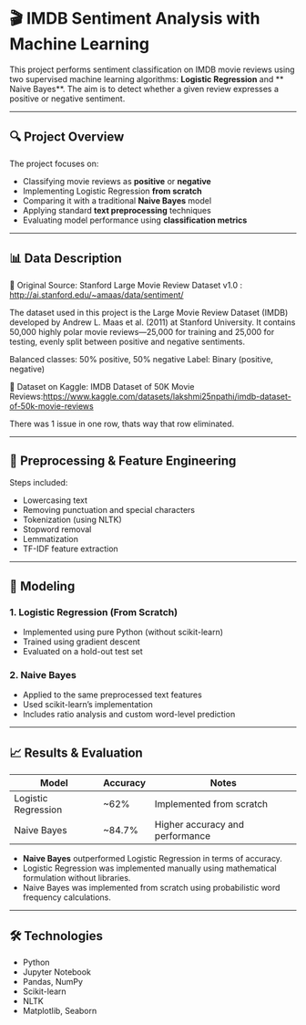 # 🎬 IMDB Sentiment Analysis with Machine Learning

This project performs sentiment classification on IMDB movie reviews using two supervised machine learning algorithms: **Logistic Regression** and ** Naive Bayes**. The aim is to detect whether a given review expresses a positive or negative sentiment.

---

## 🔍 Project Overview

The project focuses on:

- Classifying movie reviews as **positive** or **negative**
- Implementing Logistic Regression **from scratch**
- Comparing it with a traditional **Naive Bayes** model
- Applying standard **text preprocessing** techniques
- Evaluating model performance using **classification metrics**

---

## 📊 Data Description
🔗 Original Source:
Stanford Large Movie Review Dataset v1.0 : http://ai.stanford.edu/~amaas/data/sentiment/

The dataset used in this project is the Large Movie Review Dataset (IMDB) developed by Andrew L. Maas et al. (2011) at Stanford University. It contains 50,000 highly polar movie reviews—25,000 for training and 25,000 for testing, evenly split between positive and negative sentiments.

Balanced classes: 50% positive, 50% negative
Label: Binary (positive, negative)

📁 Dataset on Kaggle:
IMDB Dataset of 50K Movie Reviews:https://www.kaggle.com/datasets/lakshmi25npathi/imdb-dataset-of-50k-movie-reviews

There was 1 issue in one row, thats way that row eliminated.

---

## 🧹 Preprocessing & Feature Engineering

Steps included:

- Lowercasing text  
- Removing punctuation and special characters  
- Tokenization (using NLTK)  
- Stopword removal  
- Lemmatization  
- TF-IDF feature extraction

---

## 🤖 Modeling

### 1. Logistic Regression (From Scratch)
- Implemented using pure Python (without scikit-learn)
- Trained using gradient descent
- Evaluated on a hold-out test set

### 2. Naive Bayes
- Applied to the same preprocessed text features
- Used scikit-learn’s implementation
- Includes ratio analysis and custom word-level prediction

---

## 📈 Results & Evaluation

| Model               | Accuracy | Notes                            |
|--------------------|----------|----------------------------------|
| Logistic Regression | ~62%     | Implemented from scratch         |
| Naive Bayes         | ~84.7%   | Higher accuracy and performance  |

- **Naive Bayes** outperformed Logistic Regression in terms of accuracy.
- Logistic Regression was implemented manually using mathematical formulation without libraries.
- Naive Bayes was implemented from scratch using probabilistic word frequency calculations.

---

## 🛠️ Technologies

- Python  
- Jupyter Notebook  
- Pandas, NumPy  
- Scikit-learn  
- NLTK  
- Matplotlib, Seaborn
